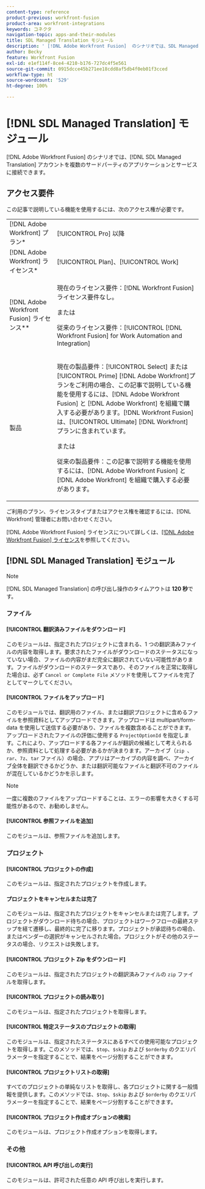 ```yaml
---
content-type: reference
product-previous: workfront-fusion
product-area: workfront-integrations
keywords: コネクタ
navigation-topic: apps-and-their-modules
title: SDL Managed Translation モジュール
description: ' [!DNL Adobe Workfront Fusion]  のシナリオでは、SDL Managed Translation アカウントをサードパーティの複数のアプリケーションとサービスに接続できます。'
author: Becky
feature: Workfront Fusion
exl-id: e1ef114f-8ce4-4210-b176-727dc4f5e561
source-git-commit: 0915dcce45b271ee18cdd8af5db4f0eb01f3cced
workflow-type: ht
source-wordcount: '529'
ht-degree: 100%

---
```


# [!DNL SDL Managed Translation] モジュール

[!DNL Adobe Workfront Fusion] のシナリオでは、[!DNL SDL Managed Translation] アカウントを複数のサードパーティのアプリケーションとサービスに接続できます。

## アクセス要件

この記事で説明している機能を使用するには、次のアクセス権が必要です。

<table style="table-layout:auto"> 
 <col> 
 <col> 
 <tbody> 
  <tr> 
   <td role="rowheader">[!DNL Adobe Workfront] プラン*</td>
  <td> <p>[!UICONTROL Pro] 以降</p> </td>
  </tr> 
  <tr data-mc-conditions=""> 
   <td role="rowheader">[!DNL Adobe Workfront] ライセンス*</td>
   <td> <p>[!UICONTROL Plan]、[!UICONTROL Work]</p> </td> 
  </tr> 
  <tr> 
   <td role="rowheader">[!DNL Adobe Workfront Fusion] ライセンス**</td> 
   <td>
   <p>現在のライセンス要件：[!DNL Workfront Fusion] ライセンス要件なし。</p>
   <p>または</p>
   <p>従来のライセンス要件：[!UICONTROL [!DNL Workfront Fusion] for Work Automation and Integration] </p>
   </td> 
  </tr> 
  <tr> 
   <td role="rowheader">製品</td> 
   <td>
   <p>現在の製品要件：[!UICONTROL Select] または [!UICONTROL Prime] [!DNL Adobe Workfront]プランをご利用の場合、この記事で説明している機能を使用するには、[!DNL Adobe Workfront Fusion] と [!DNL Adobe Workfront] を組織で購入する必要があります。[!DNL Workfront Fusion] は、[!UICONTROL Ultimate] [!DNL Workfront] プランに含まれています。</p>
   <p>または</p>
   <p>従来の製品要件：この記事で説明する機能を使用するには、[!DNL Adobe Workfront Fusion] と [!DNL Adobe Workfront] を組織で購入する必要があります。</p>
   </td> 
  </tr> 
 </tbody> 
</table>

ご利用のプラン、ライセンスタイプまたはアクセス権を確認するには、[!DNL Workfront] 管理者にお問い合わせください。

[!DNL Adobe Workfront Fusion] ライセンスについて詳しくは、[[!DNL Adobe Workfront Fusion] ライセンス](../../workfront-fusion/get-started/license-automation-vs-integration.md)を参照してください。

## [!DNL SDL Managed Translation] モジュール

>[!NOTE]
>
>[!DNL SDL Managed Translation] の呼び出し操作のタイムアウトは **120 秒**&#x200B;です。

### ファイル

#### [!UICONTROL 翻訳済みファイルをダウンロード]

このモジュールは、指定されたプロジェクトに含まれる、1 つの翻訳済みファイルの内容を取得します。要求されたファイルがダウンロードのステータスになっていない場合、ファイルの内容がまだ完全に翻訳されていない可能性があります。ファイルがダウンロードのステータスであり、そのファイルを正常に取得した場合は、必ず `Cancel or Complete File` メソッドを使用してファイルを完了としてマークしてください。

#### [!UICONTROL ファイルをアップロード]

このモジュールでは、翻訳用のファイル、または翻訳プロジェクトに含めるファイルを参照資料としてアップロードできます。アップロードは multipart/form-data を使用して送信する必要があり、ファイルを複数含めることができます。アップロードされたファイルの評価に使用する `ProjectOptionId` を指定します。これにより、アップロードする各ファイルが翻訳の候補として考えられるか、参照資料として処理する必要があるかが決まります。アーカイブ（`zip `、`rar`、`7z`、`tar` ファイル）の場合、アプリはアーカイブの内容を調べ、アーカイブ全体を翻訳できるかどうか、または翻訳可能なファイルと翻訳不可のファイルが混在しているかどうかを示します。

>[!NOTE]
>
>一度に複数のファイルをアップロードすることは、エラーの影響を大きくする可能性があるので、お勧めしません。

#### [!UICONTROL 参照ファイルを追加]

このモジュールは、参照ファイルを追加します。

### プロジェクト

#### [!UICONTROL プロジェクトの作成]

このモジュールは、指定されたプロジェクトを作成します。

#### プロジェクトをキャンセルまたは完了

このモジュールは、指定されたプロジェクトをキャンセルまたは完了します。プロジェクトがダウンロード待ちの場合、プロジェクトはワークフローの最終ステップを経て遷移し、最終的に完了に移ります。プロジェクトが承認待ちの場合、またはベンダーの選択がキャンセルされた場合。プロジェクトがその他のステータスの場合、リクエストは失敗します。

#### [!UICONTROL プロジェクト Zip をダウンロード]

このモジュールは、指定されたプロジェクトの翻訳済みファイルの `zip` ファイルを取得します。

#### [!UICONTROL プロジェクトの読み取り]

このモジュールは、指定されたプロジェクトを取得します。

#### [!UICONTROL 特定ステータスのプロジェクトの取得]

このモジュールは、指定されたステータスにあるすべての使用可能なプロジェクトを取得します。このメソッドでは、`$top`、`$skip` および `$orderby` のクエリパラメーターを指定することで、結果をページ分割することができます。

#### [!UICONTROL プロジェクトリストの取得]

すべてのプロジェクトの単純なリストを取得し、各プロジェクトに関する一般情報を提供します。このメソッドでは、`$top`、`$skip` および `$orderby` のクエリパラメーターを指定することで、結果をページ分割することができます。

#### [!UICONTROL プロジェクト作成オプションの検索]

このモジュールは、プロジェクト作成オプションを取得します。

### その他

#### [!UICONTROL API 呼び出しの実行]

このモジュールは、許可された任意の API 呼び出しを実行します。
